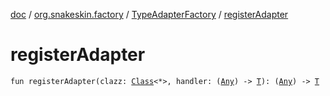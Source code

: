 [doc](../../index.md) / [org.snakeskin.factory](../index.md) / [TypeAdapterFactory](index.md) / [registerAdapter](./register-adapter.md)

# registerAdapter

`fun registerAdapter(clazz: `[`Class`](http://docs.oracle.com/javase/6/docs/api/java/lang/Class.html)`<*>, handler: (`[`Any`](https://kotlinlang.org/api/latest/jvm/stdlib/kotlin/-any/index.html)`) -> `[`T`](index.md#T)`): (`[`Any`](https://kotlinlang.org/api/latest/jvm/stdlib/kotlin/-any/index.html)`) -> `[`T`](index.md#T)